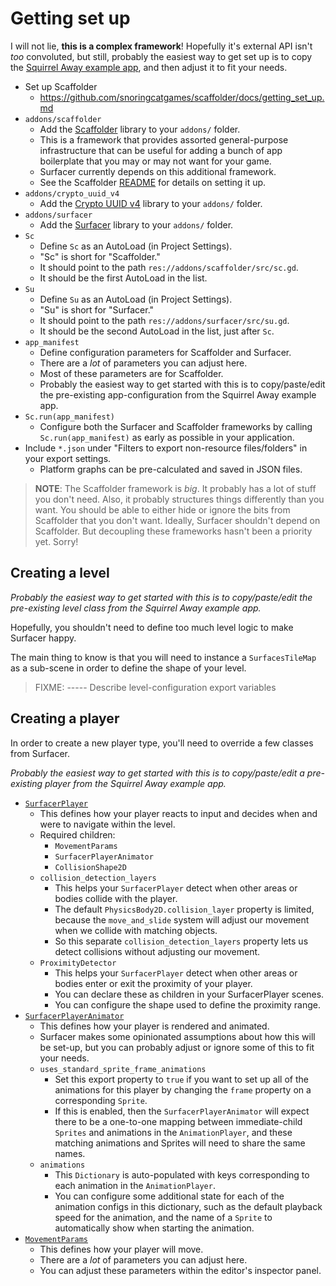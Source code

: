 # Getting set up

I will not lie, **this is a complex framework**! Hopefully it's external API isn't _too_ convoluted, but still, probably the easiest way to get set up is to copy the [Squirrel Away example app](https://github.com/snoringcatgames/squirrel-away), and then adjust it to fit your needs.

-   Set up Scaffolder
    -   https://github.com/snoringcatgames/scaffolder/docs/getting_set_up.md
-   `addons/scaffolder`
    -   Add the [Scaffolder](https://github.com/snoringcatgames/scaffolder/) library to your `addons/` folder.
    -   This is a framework that provides assorted general-purpose infrastructure that can be useful for adding a bunch of app boilerplate that you may or may not want for your game.
    -   Surfacer currently depends on this additional framework.
    -   See the Scaffolder [README](https://github.com/snoringcatgames/scaffolder/README.md) for details on setting it up.
-   `addons/crypto_uuid_v4`
    -   Add the [Crypto UUID v4](https://godotengine.org/asset-library/asset/748) library to your `addons/` folder.
-   `addons/surfacer`
    -   Add the [Surfacer](https://github.com/snoringcatgames/surfacer/) library to your `addons/` folder.
-   `Sc`
    -   Define `Sc` as an AutoLoad (in Project Settings).
    -   "Sc" is short for "Scaffolder."
    -   It should point to the path `res://addons/scaffolder/src/sc.gd`.
    -   It should be the first AutoLoad in the list.
-   `Su`
    -   Define `Su` as an AutoLoad (in Project Settings).
    -   "Su" is short for "Surfacer."
    -   It should point to the path `res://addons/surfacer/src/su.gd`.
    -   It should be the second AutoLoad in the list, just after `Sc`.
-   `app_manifest`
    -   Define configuration parameters for Scaffolder and Surfacer.
    -   There are a _lot_ of parameters you can adjust here.
    -   Most of these parameters are for Scaffolder.
    -   Probably the easiest way to get started with this is to copy/paste/edit the pre-existing app-configuration from the Squirrel Away example app.
-   `Sc.run(app_manifest)`
    -   Configure both the Surfacer and Scaffolder frameworks by calling `Sc.run(app_manifest)` as early as possible in your application.
-   Include `*.json` under "Filters to export non-resource files/folders" in your export settings.
    -   Platform graphs can be pre-calculated and saved in JSON files.

> **NOTE**: The Scaffolder framework is _big_. It probably has a lot of stuff you don't need. Also, it probably structures things differently than you want. You should be able to either hide or ignore the bits from Scaffolder that you don't want. Ideally, Surfacer shouldn't depend on Scaffolder. But decoupling these frameworks hasn't been a priority yet. Sorry!

## Creating a level

_Probably the easiest way to get started with this is to copy/paste/edit the pre-existing level class from the Squirrel Away example app._

Hopefully, you shouldn't need to define too much level logic to make Surfacer happy.

The main thing to know is that you will need to instance a `SurfacesTileMap` as a sub-scene in order to define the shape of your level.

> FIXME: ----- Describe level-configuration export variables

## Creating a player

In order to create a new player type, you'll need to override a few classes from Surfacer.

_Probably the easiest way to get started with this is to copy/paste/edit a pre-existing player from the Squirrel Away example app._

-   [`SurfacerPlayer`](./src/player/surfacer_player.gd)
    -   This defines how your player reacts to input and decides when and were to navigate within the level.
    -   Required children:
        -   `MovementParams`
        -   `SurfacerPlayerAnimator`
        -   `CollisionShape2D`
    -   `collision_detection_layers`
        -   This helps your `SurfacerPlayer` detect when other areas or bodies collide with the player.
        -   The default `PhysicsBody2D.collision_layer` property is limited, because the `move_and_slide` system will adjust our movement when we collide with matching objects.
        -   So this separate `collision_detection_layers` property lets us detect collisions without adjusting our movement.
    -   `ProximityDetector`
        -   This helps your `SurfacerPlayer` detect when other areas or bodies enter or exit the proximity of your player.
        -   You can declare these as children in your SurfacerPlayer scenes.
        -   You can configure the shape used to define the proximity range.
-   [`SurfacerPlayerAnimator`](./src/player/surfacer_player_animator.gd)
    -   This defines how your player is rendered and animated.
    -   Surfacer makes some opinionated assumptions about how this will be set-up, but you can probably adjust or ignore some of this to fit your needs.
    -   `uses_standard_sprite_frame_animations`
        -   Set this export property to `true` if you want to set up all of the animations for this player by changing the `frame` property on a corresponding `Sprite`.
        -   If this is enabled, then the `SurfacerPlayerAnimator` will expect there to be a one-to-one mapping between immediate-child `Sprites` and animations in the `AnimationPlayer`, and these matching animations and Sprites will need to share the same names.
    -   `animations`
        -   This `Dictionary` is auto-populated with keys corresponding to each animation in the `AnimationPlayer`.
        -   You can configure some additional state for each of the animation configs in this dictionary, such as the default playback speed for the animation, and the name of a `Sprite` to automatically show when starting the animation.
-   [`MovementParams`](./src/platform_graph/edge/models/movement_params.gd)
    -   This defines how your player will move.
    -   There are a _lot_ of parameters you can adjust here.
    -   You can adjust these parameters within the editor's inspector panel.
